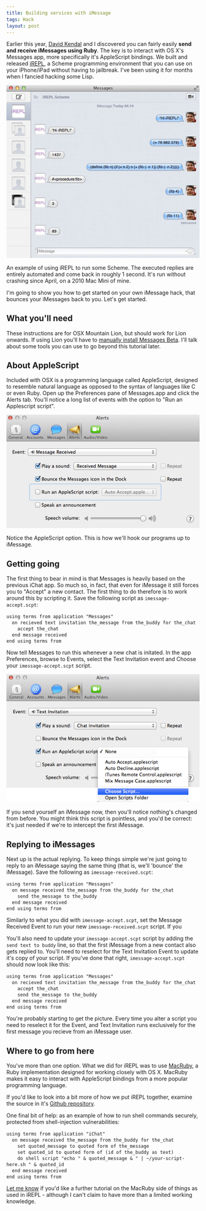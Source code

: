 ```yaml
---
title: Building services with iMessage
tags: Hack
layout: post
---
```

Earlier this year, [David Kendal](http://dpk.org.uk) and I discovered you can fairly easily **send and receive iMessages using Ruby**. The key is to interact with OS X's Messages app, more specifically it's AppleScript bindings. We built and released [iREPL](http://irepl.im), a Scheme programming environment that you can use on your iPhone/iPad without having to jailbreak. I've been using it for months when I fancied hacking some Lisp.
<!--more-->

![](/assets/writing/imessage-irepl-example.jpg)

An example of using iREPL to run some Scheme. The executed replies are entirely automated and come back in roughly 1 second. It's run without crashing since April, on a 2010 Mac Mini of mine.

I'm going to show you how to get started on your own iMessage hack, that bounces your iMessages back to you. Let's get started.

## What you'll need
These instructions are for OSX Mountain Lion, but should work for Lion onwards. If using Lion you'll have to [manually install Messages Beta](http://appldnld.apple.com/MessagesBeta/041-4274.20120216.z5km/MessagesBeta.dmg). I'll talk about some tools you can use to go beyond this tutorial later.

## About AppleScript
Included with OSX is a programming language called AppleScript, designed to resemble natural language as opposed to the syntax of languages like C or even Ruby. Open up the Preferences pane of Messages.app and click the Alerts tab. You'll notice a long list of events with the option to "Run an Applescript script".

![](/assets/writing/imessage-events-intro.png)

Notice the AppleScript option. This is how we'll hook our programs up to iMessage.

## Getting going
The first thing to bear in mind is that Messages is heavily based on the previous iChat app. So much so, in fact, that even for iMessage it still forces you to "Accept" a new contact. The first thing to do therefore is to work around this by scripting it. Save the following script as `imessage-accept.scpt`:

``` applescript
using terms from application "Messages"
  on recieved text invitation the_message from the_buddy for the_chat
    accept the_chat
  end message received
end using terms from
```

Now tell Messages to run this whenever a new chat is initated. In the app Preferences, browse to Events, select the Text Invitation event and Choose your `imessage-accept.scpt` script.

![](/assets/writing/imessage-autoaccept.png)

If you send yourself an iMessage now, then you'll notice nothing's changed from before. You might think this script is pointless, and you'd be correct: it's just needed if we're to intercept the first iMessage.

## Replying to iMessages
Next up is the actual replying. To keep things simple we're just going to reply to an iMessage saying the same thing (that is, we'll 'bounce' the iMessage). Save the following as `imessage-received.scpt`:

``` applescript
using terms from application "Messages"
  on message received the_message from the_buddy for the_chat
    send the_message to the_buddy
  end message received
end using terms from
```

Similarly to what you did with `imessage-accept.scpt`, set the Message Received Event to run your new `imessage-received.scpt` script. If you

You'll also need to update your `imessage-accept.scpt` script by adding the `send text to buddy` line, so that the first iMessage from a new contact also gets replied to. You'll need to reselect for the Text Invitation Event to update it's copy of your script. If you've done that right, `imessage-accept.scpt` should now look like this:

``` applescript
using terms from application "Messages"
  on recieved text invitation the_message from the_buddy for the_chat
    accept the_chat
    send the_message to the_buddy
  end message received
end using terms from
```

You're probably starting to get the picture. Every time you alter a script you need to reselect it for the Event, and Text Invitation runs exclusively for the first message you recieve from an iMessage user.

## Where to go from here
You've more than one option. What we did for iREPL was to use [MacRuby](http://macruby.org), a Ruby implementation designed for working closely with OS X. MacRuby makes it easy to interact with AppleScript bindings from a more popular programming language.

If you'd like to look into a bit more of how we put iREPL together, examine the source in it's [Github repository](https://github.com/46Bit/irepl).

One final bit of help: as an example of how to run shell commands securely, protected from shell-injection vulnerabilities:

``` applescript
using terms from application "iChat"
  on message received the_message from the_buddy for the_chat
    set quoted_message to quoted form of the_message
    set quoted_id to quoted form of (id of the_buddy as text)
    do shell script "echo " & quoted_message & " | ~/your-script-here.sh " & quoted_id
  end message received
end using terms from
```

[Let me know](/contact/) if you'd like a further tutorial on the MacRuby side of things as used in iREPL - although I can't claim to have more than a limited working knowledge.
